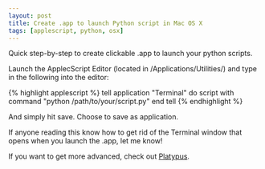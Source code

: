 ```yaml
---
layout: post
title: Create .app to launch Python script in Mac OS X
tags: [applescript, python, osx]
---
```


Quick step-by-step to create clickable .app to launch your python scripts.

<!--more-->

Launch the ApplecScript Editor (located in /Applications/Utilities/) and type in the following into the editor:

{% highlight applescript %}
tell application "Terminal"
	do script with command "python /path/to/your/script.py"
end tell
{% endhighlight %}

And simply hit save. Choose to save as application.

If anyone reading this know how to get rid of the Terminal window that opens when you launch the .app, let me know!

If you want to get more advanced, check out [Platypus](http://sveinbjorn.org/platypus).
